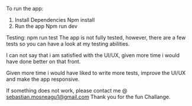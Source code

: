 To run the app:

1. Install Dependencies
   Npm install
2. Run the app
   Npm run dev

Testing:
npm run test
The app is not fully tested, however, there are a few tests so you can have a look at my testing abilities.

I can not say that i am satisfied with the UI/UX, given more time i would have done better on that front.

Given more time i would have liked to write more tests, improve the UI/UX and make the app responsive.

If something does not work, please contact me @ sebastian.mosneagu1@gmail.com
Thank you for the fun Challange.
